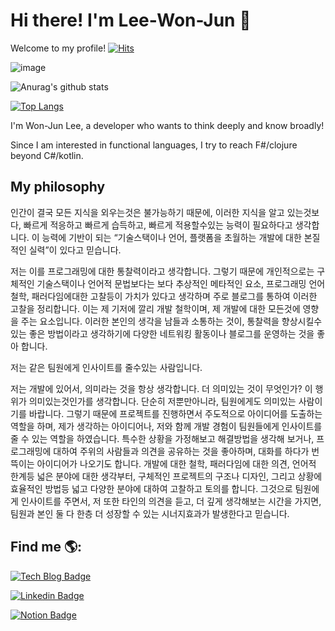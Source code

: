 # Hi there! I'm Lee-Won-Jun 👋
Welcome to my profile! [![Hits](https://hits.seeyoufarm.com/api/count/incr/badge.svg?url=https%3A%2F%2Fgithub.com%2FLee-WonJun)](https://hits.seeyoufarm.com)


![image](https://user-images.githubusercontent.com/10369528/87858472-1a681800-c969-11ea-9de5-c23e563c1cfd.png)

![Anurag's github stats](https://github-readme-stats.vercel.app/api?username=Lee-WonJun&count_private=true&include_all_commits=true)

[![Top Langs](https://github-readme-stats.vercel.app/api/top-langs/?username=Lee-WonJun&layout=compact&hide=css,scss,less,html&exclude_repo=Parallel-Woard)](https://github.com/anuraghazra/github-readme-stats)

I'm Won-Jun Lee, a developer who wants to think deeply and know broadly!

Since I am interested in functional languages, I try to reach F#/clojure beyond C#/kotlin.

## My philosophy
 인간이 결국 모든 지식을 외우는것은 불가능하기 때문에, 이러한 지식을 알고 있는것보다, 빠르게 적응하고 빠르게 습득하고, 빠르게 적용할수있는 능력이 필요하다고 생각합니다. 이 능력에 기반이 되는 “기술스택이나 언어, 플랫폼을 초월하는 개발에 대한 본질적인 실력”이 있다고 믿습니다. 
 
 저는 이를 프로그래밍에 대한 통찰력이라고 생각합니다. 그렇기 때문에 개인적으로는 구체적인 기술스택이나 언어적 문법보다는 보다 추상적인 메타적인 요소, 프로그래밍 언어철학, 패러다임에대한 고찰등이 가치가 있다고 생각하며 주로 블로그를 통하여 이러한 고찰을 정리합니다. 이는 제 기저에 깔리 개발 철학이며, 제 개발에 대한 모든것에 영향을 주는 요소입니다. 이러한 본인의 생각을 남들과 소통하는 것이, 통찰력을 향상시킬수 있는 좋은 방법이라고 생각하기에 다양한 네트워킹 활동이나 블로그를 운영하는 것을 좋아 합니다.
 

 저는 같은 팀원에게 인사이트를 줄수있는 사람입니다.
 
저는 개발에 있어서, 의미라는 것을 항상 생각합니다. 더 의미있는 것이 무엇인가? 이 행위가 의미있는것인가를 생각합니다. 단순히 저뿐만아니라, 팀원에게도 의미있는 사람이기를 바랍니다. 그렇기 때문에 프로젝트를 진행하면서 주도적으로 아이디어를 도출하는 역할을 하며, 제가 생각하는 아이디어나, 저와 함께 개발 경험이 팀원들에게 인사이트를 줄 수 있는 역할을 하였습니다.
 특수한 상황을 가정해보고 해결방법을 생각해 보거나, 프로그래밍에 대하여 주위의 사람들과 의견을 공유하는 것을 좋아하며, 대화를 하다가 번뜩이는 아이디어가 나오기도 합니다. 개발에 대한 철학, 패러다임에 대한 의견, 언어적 한계등 넓은 분야에 대한 생각부터, 구체적인 프로젝트의 구조나 디자인, 그리고 상황에 효율적인 방법등 넓고 다양한 분야에 대하여 고찰하고 토의를 합니다. 그것으로 팀원에게 인사이트를 주면서, 저 또한 타인의 의견을 듣고, 더 깊게 생각해보는 시간을 가지면, 팀원과 본인 둘 다 한층 더 성장할 수 있는 시너지효과가 발생한다고 믿습니다.


## Find me 🌎:
 [![Tech Blog Badge](http://img.shields.io/badge/-Tech%20blog-black?style=forthebage-square&link=https://see-ro-e.tistory.com/)](https://see-ro-e.tistory.com/)
 
 [![Linkedin Badge](https://img.shields.io/badge/-LinkedIn-blue?style=forthebage-square&logo=Linkedin&logoColor=white&link=https://www.linkedin.com/in/wonjun-lee-77b109171/)](https://www.linkedin.com/in/wonjun-lee-77b109171/)
 
  [![Notion Badge](https://img.shields.io/badge/-Notion-white?style=forthebage-square&logo=Notion&logoColor=black&link=https://www.notion.so/Hi-there-I-m-Lee-Won-Jun-2cf19519eea445c58f7ea18cd4b21125)](https://www.notion.so/Hi-there-I-m-Lee-Won-Jun-2cf19519eea445c58f7ea18cd4b21125)
